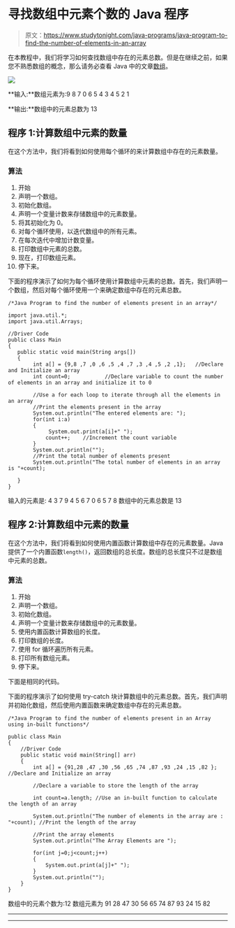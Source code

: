 # 寻找数组中元素个数的 Java 程序

> 原文：<https://www.studytonight.com/java-programs/java-program-to-find-the-number-of-elements-in-an-array>

在本教程中，我们将学习如何查找数组中存在的元素总数。但是在继续之前，如果您不熟悉数组的概念，那么请务必查看 Java 中的文章[数组](https://www.studytonight.com/java/array.php)。

![](../Images/2e7dd71a175a32bd8609b16d57a86b35.png)

**输入:**数组元素为:9 8 7 0 6 5 4 3 4 5 2 1

**输出:**数组中的元素总数为 13

## 程序 1:计算数组中元素的数量

在这个方法中，我们将看到如何使用每个循环的来计算数组中存在的元素数量。

### 算法

1.  开始
2.  声明一个数组。
3.  初始化数组。
4.  声明一个变量计数来存储数组中的元素数量。
5.  将其初始化为 0。
6.  对每个循环使用，以迭代数组中的所有元素。
7.  在每次迭代中增加计数变量。
8.  打印数组中元素的总数。
9.  现在，打印数组元素。
10.  停下来。

下面的程序演示了如何为每个循环使用计算数组中元素的总数。首先，我们声明一个数组，然后对每个循环使用一个来确定数组中存在的元素总数。

```
/*Java Program to find the number of elements present in an array*/

import java.util.*;  
import java.util.Arrays; 

//Driver Code
public class Main  
{  
   public static void main(String args[])   
   {  
        int a[] = {9,8 ,7 ,0 ,6 ,5 ,4 ,7 ,3 ,4 ,5 ,2 ,1};   //Declare and Initialize an array
        int count=0;           //Declare variable to count the number of elements in an array and initialize it to 0

        //Use a for each loop to iterate through all the elements in an array
        //Print the elements present in the array
        System.out.println("The entered elements are: ");
        for(int i:a)
        {
             System.out.print(a[i]+" ");
            count++;    //Increment the count variable
        }
        System.out.println("");
        //Print the total number of elements present
        System.out.println("The total number of elements in an array is "+count);

   }
}
```

输入的元素是:
4 3 7 9 4 5 6 7 0 6 5 7 8
数组中的元素总数是 13

## 程序 2:计算数组中元素的数量

在这个方法中，我们将看到如何使用内置函数计算数组中存在的元素数量。Java 提供了一个内置函数`length()`，返回数组的总长度。数组的总长度只不过是数组中元素的总数。

### 算法

1.  开始
2.  声明一个数组。
3.  初始化数组。
4.  声明一个变量计数来存储数组中的元素数量。
5.  使用内置函数计算数组的长度。
6.  打印数组的长度。
7.  使用 for 循环遍历所有元素。
8.  打印所有数组元素。
9.  停下来。

下面是相同的代码。

下面的程序演示了如何使用 try-catch 块计算数组中的元素总数。首先，我们声明并初始化数组，然后使用内置函数来确定数组中存在的元素总数。

```
/*Java Program to find the number of elements present in an Array using in-built functions*/

public class Main
{
    //Driver Code
    public static void main(String[] arr)
    {
        int a[] = {91,28 ,47 ,30 ,56 ,65 ,74 ,87 ,93 ,24 ,15 ,82 };   //Declare and Initialize an array

        //Declare a variable to store the length of the array

        int count=a.length; //Use an in-built function to calculate the length of an array

        System.out.println("The number of elements in the array are : "+count); //Print the length of the array

        //Print the array elements
        System.out.println("The Array Elements are ");

        for(int j=0;j<count;j++)
        {
            System.out.print(a[j]+" ");
        }
        System.out.println("");
    }
}
```

数组中的元素个数为:12
数组元素为
91 28 47 30 56 65 74 87 93 24 15 82

* * *

* * *